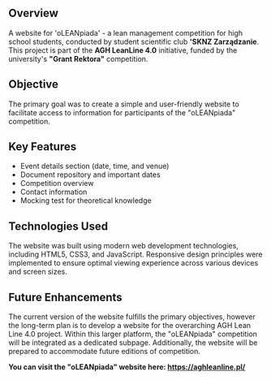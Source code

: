 ## Overview

A website for 'oLEANpiada' - a lean management competition for high school students, conducted by student scientific club **'SKNZ Zarządzanie**. This project is part of the **AGH LeanLine 4.0** initiative, funded by the university's **"Grant Rektora"** competition.

## Objective

The primary goal was to create a simple and user-friendly website to facilitate access to information for participants of the "oLEANpiada" competition.

## Key Features

- Event details section (date, time, and venue)
- Document repository and important dates
- Competition overview
- Contact information
- Mocking test for theoretical knowledge

## Technologies Used
The website was built using modern web development technologies, including HTML5, CSS3, and JavaScript. Responsive design principles were implemented to ensure optimal viewing experience across various devices and screen sizes.

## Future Enhancements
The current version of the website fulfills the primary objectives, however the long-term plan is to develop a website for the overarching AGH Lean Line 4.0 project. Within this larger platform, the "oLEANpiada" competition will be integrated as a dedicated subpage. Additionally, the website will be prepared to accommodate future editions of competition.

**You can visit the "oLEANpiada" website here: https://aghleanline.pl/**
